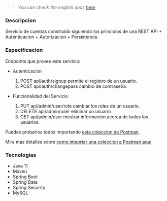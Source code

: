 > *You can check the english docs [here](./README.md)*

### Descripcion
Servicio de cuentas construido siguiendo los principios de una REST API + Autenticacion + Autorizacion + Persistencia.

### Especificacion
Endpoints que provee este servicio:
- Autenticacion
    1. POST api/auth/signup permite el registro de un usuario.
    2. POST api/auth/changepass cambio de contraseña.

- Funcionalidad del Servicio
    1. PUT api/admin/user/role cambiar los roles de un usuario.
    2. DELETE api/admin/user eliminar un usuario
    3. GET api/admin/user mostrar informacion acerca de todos los usuarios.

Puedes probarlos todos importando [esta coleccion de Postman](./docs/Account%20Service.postman_collection.json).

Mira mas detalles sobre [como importar una coleccion a Postman aqui](https://learning.postman.com/docs/getting-started/importing-and-exporting-data/#importing-data-into-postman)

### Tecnologias
- Java 11
- Maven
- Spring Boot
- Spring Data
- Spring Security
- MySQL